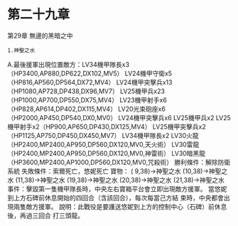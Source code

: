 # 第二十九章

第29章  無邊的黑暗之中

    1.神聖之水
A.最後援軍出現位置敵方：LV34機甲隊長x3（HP3400,AP880,DP622,DX102,MV5）
      LV24機甲守衛x5（HP816,AP560,DP564,DX72,MV4）
      LV24機甲突擊兵x13（HP1080,AP728,DP438,DX96,MV7）
      LV25機甲兵x23（HP1000,AP700,DP550,DX75,MV4）
      LV23機甲射手x6（HP828,AP614,DP402,DX115,MV4）
      LV20光束砲座x6（HP2000,AP450,DP540,DX0,MV0）
      LV24機甲突擊兵x6
      LV25機甲兵x2
      LV25機甲射手x2（HP900,AP650,DP430,DX125,MV4）
      LV25機甲突擊兵x2（HP1125,AP750,DP450,DX450,MV7）
      LV34機甲隊長x2
      LV30火龍（HP2400,MP2400,AP950,DP560,DX120,MV0,天火術）
      LV30雷龍（HP2400,MP2400,AP950,DP560,DX120,MV0,神雷術）
      LV30暗黑龍（HP3600,MP2400,AP1000,DP560,DX120,MV0,咒殺術）
勝利條件：解除防衛系統
失敗條件：索爾死亡，悠妮死亡
寶物： ( 9,38)→神聖之水
       (10,38)→神聖之水
       (11,38)→神聖之水
       (19,38)→神聖之水
       (20,38)→神聖之水
       (21,38)→神聖之水
事件：擊毀第一隻機甲隊長時，中央左右寶箱平台會立即出現敵方援軍。
      當悠妮到上方石碑前休息開始的四回合（含該回合），每次每當己方結
      束時，中央都會出現兩隻敵方援軍。
說明：此戰役是要護送悠妮到上方的控制中心（石碑）前休息後，再過三回合
      打三頭龍。